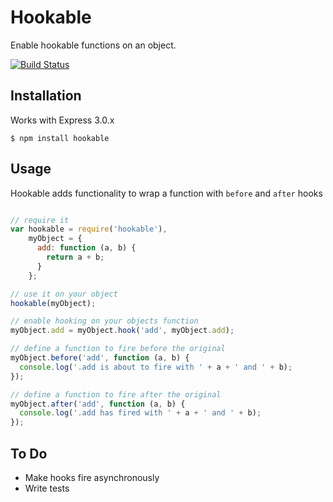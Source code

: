 # Hookable

  Enable hookable functions on an object.

  [![Build Status](https://secure.travis-ci.org/RGBboy/hookable.png)](http://travis-ci.org/RGBboy/hookable)

## Installation

  Works with Express 3.0.x

    $ npm install hookable

## Usage

  Hookable adds functionality to wrap a function with `before` and `after` hooks

``` javascript

// require it
var hookable = require('hookable'),
    myObject = {
      add: function (a, b) {
        return a + b;
      }
    };

// use it on your object
hookable(myObject);

// enable hooking on your objects function
myObject.add = myObject.hook('add', myObject.add);

// define a function to fire before the original
myObject.before('add', function (a, b) {
  console.log('.add is about to fire with ' + a + ' and ' + b);
});

// define a function to fire after the original
myObject.after('add', function (a, b) {
  console.log('.add has fired with ' + a + ' and ' + b);
});
```

## To Do

  * Make hooks fire asynchronously
  * Write tests
